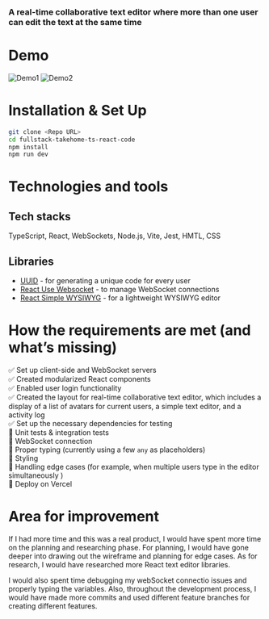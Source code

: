 ### A real-time collaborative text editor where more than one user can edit the text at the same time
# Demo
![Demo1](https://github.com/RuxinZ/fullstack-takehome-ts-react-node/assets/26369040/f07a0e0d-8ad3-41d2-b1a0-3b1c0ccb96e7)
![Demo2](https://github.com/RuxinZ/fullstack-takehome-ts-react-node/assets/26369040/5519bf00-de61-4250-be30-ee30da3d3ddf)

# Installation & Set Up

```bash
git clone <Repo URL>
cd fullstack-takehome-ts-react-code
npm install
npm run dev
```

# Technologies and tools

## Tech stacks

TypeScript, React, WebSockets, Node.js, Vite, Jest, HMTL, CSS

## Libraries

- [UUID](https://www.npmjs.com/package/uuid) - for generating a unique code for every user
- [React Use Websocket](https://www.npmjs.com/package/react-use-websocket) - to manage WebSocket connections
- [React Simple WYSIWYG](https://www.npmjs.com/package/react-simple-wysiwyg) - for a lightweight WYSIWYG editor

# How the requirements are met (and what’s missing)

✅ Set up client-side and WebSocket servers <br>
✅ Created modularized React components <br>
✅ Enabled user login functionality <br>
✅ Created the layout for real-time collaborative text editor, which includes a display of a list of avatars for current users, a simple text editor, and a activity log <br>
✅ Set up the necessary dependencies for testing <br>
🚧 Unit tests & integration tests <br>
🚧 WebSocket connection <br>
🚧 Proper typing (currently using a few `any` as placeholders) <br>
🚧 Styling <br>
🚧 Handling edge cases (for example, when multiple users type in the editor simultaneously ) <br>
🚧 Deploy on Vercel <br>

# Area for improvement

If I had more time and this was a real product, I would have spent more time on the planning and researching phase. For planning, I would have gone deeper into drawing out the wireframe and planning for edge cases. As for research, I would have researched more React text editor libraries.

I would also spent time debugging my webSocket connectio issues and properly typing the variables. Also, throughout the development process, I would have made more commits and used different feature branches for creating different features.
